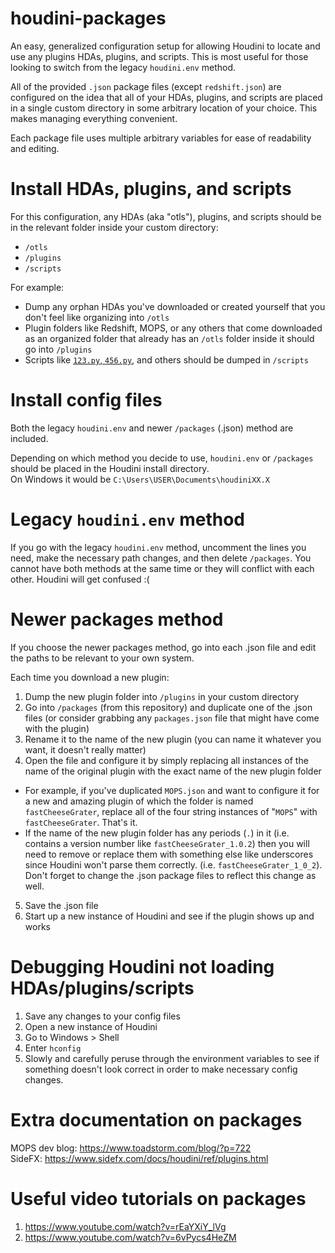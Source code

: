 # houdini-packages
An easy, generalized configuration setup for allowing Houdini to locate and use any plugins HDAs, plugins, and scripts. This is most useful for those looking to switch from the legacy `houdini.env` method.

All of the provided `.json` package files (except `redshift.json`) are configured on the idea that all of your HDAs, plugins, and scripts are placed in a single custom directory in some  arbitrary location of your choice. This makes managing everything convenient.  

Each package file uses multiple arbitrary variables for ease of readability and editing.  

# Install HDAs, plugins, and scripts
For this configuration, any HDAs (aka "otls"), plugins, and scripts should be in the relevant folder inside your custom directory:
- `/otls`
- `/plugins`
- `/scripts`

For example:
- Dump any orphan HDAs you've downloaded or created yourself that you don't feel like organizing into `/otls`
- Plugin folders like Redshift, MOPS, or any others that come downloaded as an organized folder that already has an `/otls` folder inside it should go into `/plugins`
- Scripts like [`123.py`, `456.py`](https://www.sidefx.com/docs/houdini/hom/locations.html#startup), and others should be dumped in `/scripts`

# Install config files
Both the legacy `houdini.env` and newer `/packages` (.json) method are included.

Depending on which method you decide to use, `houdini.env` or `/packages` should be placed in the Houdini install directory.  
On Windows it would be `C:\Users\USER\Documents\houdiniXX.X`

# Legacy `houdini.env` method
If you go with the legacy `houdini.env` method, uncomment the lines you need, make the necessary path changes, and then delete `/packages`. You cannot have both methods at the same time or they will conflict with each other. Houdini will get confused :(

# Newer packages method
If you choose the newer packages method, go into each .json file and edit the paths to be relevant to your own system.

Each time you download a new plugin:  
1. Dump the new plugin folder into `/plugins` in your custom directory   
2. Go into `/packages` (from this repository) and duplicate one of the .json files (or consider grabbing any `packages.json` file that might have come with the plugin)  
3. Rename it to the name of the new plugin (you can name it whatever you want, it doesn't really matter)  
4. Open the file and configure it by simply replacing all instances of the name of the original plugin with the exact name of the new plugin folder  
- For example, if you've duplicated `MOPS.json` and want to configure it for a new and amazing plugin of which the folder is named `fastCheeseGrater`, replace all of the four string instances of "`MOPS`" with `fastCheeseGrater`. That's it.   
- If the name of the new plugin folder has any periods (`.`) in it (i.e. contains a version number like `fastCheeseGrater_1.0.2`) then you will need to remove or replace them with something else like underscores since Houdini won't parse them correctly. (i.e. `fastCheeseGrater_1_0_2`). Don't forget to change the .json package files to reflect this change as well.  
5. Save the .json file  
6. Start up a new instance of Houdini and see if the plugin shows up and works  

# Debugging Houdini not loading HDAs/plugins/scripts
1. Save any changes to your config files  
2. Open a new instance of Houdini  
3. Go to Windows > Shell  
4. Enter `hconfig`  
5. Slowly and carefully peruse through the environment variables to see if something doesn't look correct in order to make necessary config changes.  

# Extra documentation on packages
MOPS dev blog: https://www.toadstorm.com/blog/?p=722  
SideFX: https://www.sidefx.com/docs/houdini/ref/plugins.html

# Useful video tutorials on packages
1. https://www.youtube.com/watch?v=rEaYXiY_lVg
2. https://www.youtube.com/watch?v=6vPycs4HeZM
